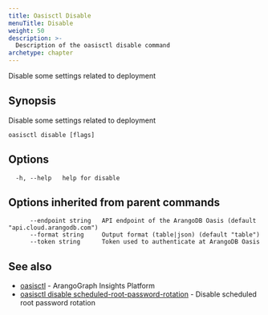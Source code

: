 ```yaml
---
title: Oasisctl Disable
menuTitle: Disable
weight: 50
description: >-
  Description of the oasisctl disable command
archetype: chapter
---
```

Disable some settings related to deployment

## Synopsis

Disable some settings related to deployment

```
oasisctl disable [flags]
```

## Options

```
  -h, --help   help for disable
```

## Options inherited from parent commands

```
      --endpoint string   API endpoint of the ArangoDB Oasis (default "api.cloud.arangodb.com")
      --format string     Output format (table|json) (default "table")
      --token string      Token used to authenticate at ArangoDB Oasis
```

## See also

* [oasisctl](../options.md)	 - ArangoGraph Insights Platform
* [oasisctl disable scheduled-root-password-rotation](disable-scheduled-root-password-rotation.md)	 - Disable scheduled root password rotation

